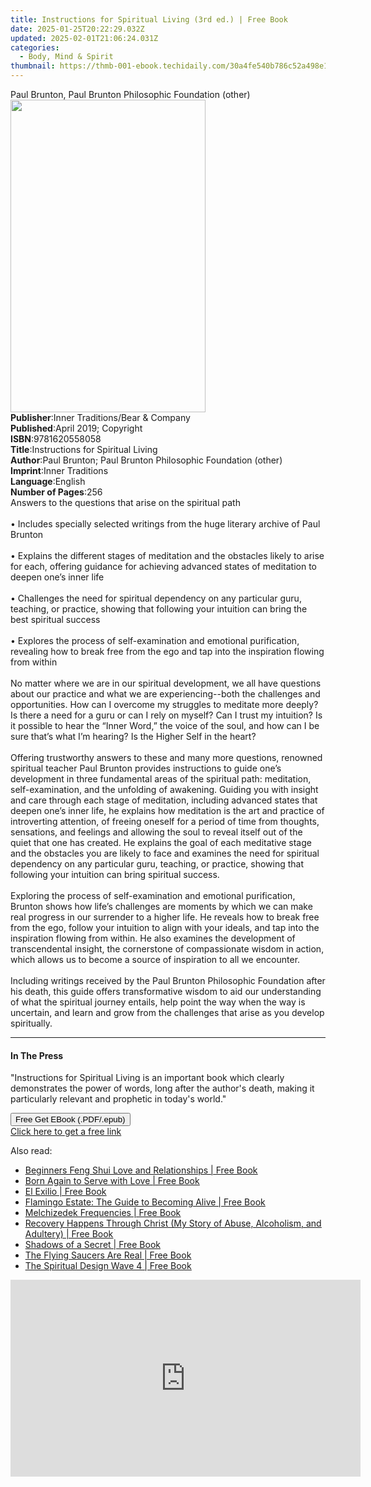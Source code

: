 ```yaml
---
title: Instructions for Spiritual Living (3rd ed.) | Free Book
date: 2025-01-25T20:22:29.032Z
updated: 2025-02-01T21:06:24.031Z
categories:
  - Body, Mind & Spirit
thumbnail: https://thmb-001-ebook.techidaily.com/30a4fe540b786c52a498e14410171410bed29ac73d41683847dc4e9f2a7e908d.jpg
---
```

<main id="book-container">
  <div class="flex flex-col">
    <div class="book-brief flex-1 py-6 px-4 sm:p-6 md:py-10 md:px-8">
      <!-- brief-->
      <div class="book-brief-main">
        Paul Brunton, Paul Brunton Philosophic Foundation (other)
      </div>
    </div>
    <div
      class="book-meta-info flex-1 grid gap-4 col-start-1 col-end-3 row-start-1 sm:mb-6 sm:grid-cols-4 lg:gap-6 lg:col-start-2 lg:row-end-6 lg:row-span-6 lg:mb-0"
    >
      <div
        class="book-meta-info-left place-content-center mt-4 p-4 text-sm leading-6 col-start-2 col-span-2 dark:text-slate-400"
      >
        <img
          class="w-full h-500 object-cover rounded-lg sm:h-255 sm:col-span-2 lg:col-span-full"
          src="https://img-001-ebook.techidaily.com/19cb795988f04833fed10cb1f2947430ab73bec8cbdbf0c8deb8c3698178519a.jpg"
          alt=""
          width="312"
          height="500"
        />
      </div>
      <div
        class="book-meta-info-right mt-2 col-start-1 row-start-2 col-span-3 self-center"
      >
        <!-- meta data  -->
        <div class="flex flex-col px-4 md:px-8">
          <div class="flex-1">
            <strong>Publisher</strong>:<span class="px-2"
              >Inner Traditions/Bear &amp; Company</span
            >
          </div>
          <div class="flex-1">
            <strong>Published</strong>:<span class="px-2"
              >April 2019; Copyright</span
            >
          </div>
          <div class="flex-1">
            <strong>ISBN</strong>:<span class="px-2">9781620558058</span>
          </div>
          <div class="flex-1">
            <strong>Title</strong>:<span class="px-2"
              >Instructions for Spiritual Living</span
            >
          </div>
          <div class="flex-1">
            <strong>Author</strong>:<span class="px-2"
              >Paul Brunton; Paul Brunton Philosophic Foundation (other)</span
            >
          </div>
          <div class="flex-1">
            <strong>Imprint</strong>:<span class="px-2">Inner Traditions</span>
          </div>
          <div class="flex-1">
            <strong>Language</strong>:<span class="px-2">English</span>
          </div>
          <div class="flex-1">
            <strong>Number of Pages</strong>:<span class="px-2">256</span>
          </div>
        </div>
      </div>
    </div>
    <div class="book-description flex-1 py-6 px-4 sm:p-6 md:py-10 md:px-8">
      <div class="book-description-main">
        <div accordion-content="" id="description">
          Answers to the questions that arise on the spiritual path
          <br /><br />• Includes specially selected writings from the huge
          literary archive of Paul Brunton <br /><br />• Explains the different
          stages of meditation and the obstacles likely to arise for each,
          offering guidance for achieving advanced states of meditation to
          deepen one’s inner life <br /><br />• Challenges the need for
          spiritual dependency on any particular guru, teaching, or practice,
          showing that following your intuition can bring the best spiritual
          success <br /><br />• Explores the process of self-examination and
          emotional purification, revealing how to break free from the ego and
          tap into the inspiration flowing from within <br /><br />No matter
          where we are in our spiritual development, we all have questions about
          our practice and what we are experiencing--both the challenges and
          opportunities. How can I overcome my struggles to meditate more
          deeply? Is there a need for a guru or can I rely on myself? Can I
          trust my intuition? Is it possible to hear the “Inner Word,” the voice
          of the soul, and how can I be sure that’s what I’m hearing? Is the
          Higher Self in the heart? <br /><br />Offering trustworthy answers to
          these and many more questions, renowned spiritual teacher Paul Brunton
          provides instructions to guide one’s development in three fundamental
          areas of the spiritual path: meditation, self-examination, and the
          unfolding of awakening. Guiding you with insight and care through each
          stage of meditation, including advanced states that deepen one’s inner
          life, he explains how meditation is the art and practice of
          introverting attention, of freeing oneself for a period of time from
          thoughts, sensations, and feelings and allowing the soul to reveal
          itself out of the quiet that one has created. He explains the goal of
          each meditative stage and the obstacles you are likely to face and
          examines the need for spiritual dependency on any particular guru,
          teaching, or practice, showing that following your intuition can bring
          spiritual success. <br /><br />Exploring the process of
          self-examination and emotional purification, Brunton shows how life’s
          challenges are moments by which we can make real progress in our
          surrender to a higher life. He reveals how to break free from the ego,
          follow your intuition to align with your ideals, and tap into the
          inspiration flowing from within. He also examines the development of
          transcendental insight, the cornerstone of compassionate wisdom in
          action, which allows us to become a source of inspiration to all we
          encounter. <br /><br />Including writings received by the Paul Brunton
          Philosophic Foundation after his death, this guide offers
          transformative wisdom to aid our understanding of what the spiritual
          journey entails, help point the way when the way is uncertain, and
          learn and grow from the challenges that arise as you develop
          spiritually.
        </div>
        <div class="accordion-fader"></div>
      </div>
    </div>
    <div class="book-excerpts flex-1 py-6 px-4 sm:p-6 md:py-10 md:px-8">
      <!-- excerpts-->
      <div class="book-excerpts-main">
        <hr />
        <h4 class="placeholder placeholder-heading">
          <span>In The Press</span>
        </h4>
        <p>
          "Instructions for Spiritual Living is an important book which clearly
          demonstrates the power of words, long after the author's death, making
          it particularly relevant and prophetic in today's world."
        </p>
      </div>
    </div>
    <div
      class="book-about-author flex-1 py-6 px-4 sm:p-6 md:py-10 md:px-8"
    ></div>
    <div class="book-free-get flex-1 py-6 px-4 sm:p-6 md:py-10 md:px-8">
      <button
        id="btn-free-get"
        class="bg-blue-500 hover:bg-blue-700 text-white font-bold py-2 px-4 rounded"
      >
        Free Get EBook (.PDF/.epub)
      </button>
      <div id="countdown-display" class="px-2 text-lg mt-2"></div>
      <a
        id="free-link"
        class="hidden bg-blue-500 hover:bg-blue-700 text-white font-bold py-2 px-4 rounded"
        href="https://www.ebooks.com/en-us/book/96393656/instructions-for-spiritual-living/paul-brunton/"
        target="_blank"
        >Click here to get a free link</a
      >
    </div>
    <script>
      let countdownTime = 0;
      let countdownInterval = null;
      document
        .getElementById('btn-free-get')
        .addEventListener('click', startCountdown);
      function startCountdown() {
        countdownTime = new Date().getTime() + 60000 * 3;
        countdownInterval = setInterval(updateCountdown, 1000);
        document.getElementById('btn-free-get').disabled = true;
        document
          .getElementById('btn-free-get')
          .classList.add('bg-gray-500', 'cursor-not-allowed');
      }
      function updateCountdown() {
        let currentTime = new Date().getTime();
        let timeLeft = countdownTime - currentTime;
        let secondsLeft = Math.floor(timeLeft / 1000);
        document.getElementById('countdown-display').innerHTML =
          `Remaining time: ${secondsLeft} seconds.`;
        if (secondsLeft <= 0) {
          clearInterval(countdownInterval);
          document.getElementById('btn-free-get').classList.add('hidden');
          document.getElementById('free-link').classList.remove('hidden');
          document.getElementById('countdown-display').innerHTML = '';
        }
      }
    </script>
  </div>
</main>

<ins class="adsbygoogle"
      style="display:block"
      data-ad-client="ca-pub-7571918770474297"
      data-ad-slot="8358498916"
      data-ad-format="auto"
      data-full-width-responsive="true"></ins>
    

<span class="atpl-alsoreadstyle">Also read:</span>
<div><ul>
<li><a href="https://novels-ebooks.techidaily.com/211472567-9780645962055-beginners-feng-shui-love-and-relationships/"><u>Beginners Feng Shui Love and Relationships | Free Book</u></a></li>
<li><a href="https://novels-ebooks.techidaily.com/211472629-9781637776421-born-again-to-serve-with-love/"><u>Born Again to Serve with Love | Free Book</u></a></li>
<li><a href="https://novels-ebooks.techidaily.com/211472569-9798330454860-el-exilio/"><u>El Exilio | Free Book</u></a></li>
<li><a href="https://novels-ebooks.techidaily.com/211473257--flamingo-estate-the-guide-to-becoming-alive/"><u>Flamingo Estate: The Guide to Becoming Alive | Free Book</u></a></li>
<li><a href="https://novels-ebooks.techidaily.com/211472963-9781964959139-melchizedek-frequencies/"><u>Melchizedek Frequencies | Free Book</u></a></li>
<li><a href="https://novels-ebooks.techidaily.com/211472925-9798893305401-recovery-happens-through-christ-my-story-of-abuse-alcoholism-and-adultery/"><u>Recovery Happens Through Christ (My Story of Abuse, Alcoholism, and Adultery) | Free Book</u></a></li>
<li><a href="https://novels-ebooks.techidaily.com/211472921-9798330457786-shadows-of-a-secret/"><u>Shadows of a Secret | Free Book</u></a></li>
<li><a href="https://novels-ebooks.techidaily.com/211472983-9781397665225-the-flying-saucers-are-real/"><u>The Flying Saucers Are Real | Free Book</u></a></li>
<li><a href="https://novels-ebooks.techidaily.com/211472977-9781951879198-the-spiritual-design-wave-4/"><u>The Spiritual Design Wave 4 | Free Book</u></a></li>
</ul></div>

<!-- affiliate ads begin -->
<iframe width="560" height="315" src="https://www.youtube.com/embed/-Bov2KfWQ_Y?si=MnVczisgeJ-sGW2r" title="YouTube video player" frameborder="0" allow="accelerometer; autoplay; clipboard-write; encrypted-media; gyroscope; picture-in-picture; web-share" referrerpolicy="strict-origin-when-cross-origin" allowfullscreen></iframe>
<!-- affiliate ads end -->

